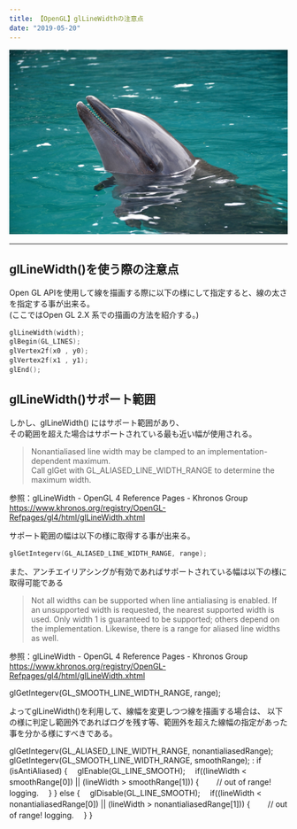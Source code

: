 ```yaml
---
title: 【OpenGL】glLineWidthの注意点
date: "2019-05-20"
---
```


![Dolphin](./dolphin.jpg)  

---

## glLineWidth()を使う際の注意点
Open GL APIを使用して線を描画する際に以下の様にして指定すると、線の太さを指定する事が出来る。  
(ここではOpen GL 2.X 系での描画の方法を紹介する。)

```c
glLineWidth(width);
glBegin(GL_LINES);
glVertex2f(x0 , y0);
glVertex2f(x1 , y1);
glEnd();
```

## glLineWidth()サポート範囲

しかし、glLineWidth() にはサポート範囲があり、  
その範囲を超えた場合はサポートされている最も近い幅が使用される。

> Nonantialiased line width may be clamped to an implementation-dependent maximum.  
> Call glGet with GL_ALIASED_LINE_WIDTH_RANGE to determine the maximum width.

参照：glLineWidth - OpenGL 4 Reference Pages - Khronos Group  
<https://www.khronos.org/registry/OpenGL-Refpages/gl4/html/glLineWidth.xhtml>


サポート範囲の幅は以下の様に取得する事が出来る。

```c
glGetIntegerv(GL_ALIASED_LINE_WIDTH_RANGE, range);
```

また、アンチエイリアシングが有効であればサポートされている幅は以下の様に取得可能である

> Not all widths can be supported when line antialiasing is enabled. If an unsupported width is requested, the nearest supported width is used.
> Only width 1 is guaranteed to be supported; others depend on the implementation. Likewise, there is a range for aliased line widths as well.

参照：glLineWidth - OpenGL 4 Reference Pages - Khronos Group
<https://www.khronos.org/registry/OpenGL-Refpages/gl4/html/glLineWidth.xhtml>


glGetIntegerv(GL_SMOOTH_LINE_WIDTH_RANGE, range);


よってglLineWidth()を利用して、線幅を変更しつつ線を描画する場合は、
以下の様に判定し範囲外であればログを残す等、範囲外を超えた線幅の指定があった事を分かる様にすべきである。


glGetIntegerv(GL_ALIASED_LINE_WIDTH_RANGE, nonantialiasedRange);
glGetIntegerv(GL_SMOOTH_LINE_WIDTH_RANGE, smoothRange);
:
if (isAntiAliased) {
　glEnable(GL_LINE_SMOOTH);
　if((lineWidth < smoothRange[0]) || (lineWidth > smoothRange[1])) {
　　// out of range! logging.
　}
}
else {
　glDisable(GL_LINE_SMOOTH);
　if((lineWidth < nonantialiasedRange[0]) || (lineWidth > nonantialiasedRange[1])) {
　　// out of range! logging.
　}
}

